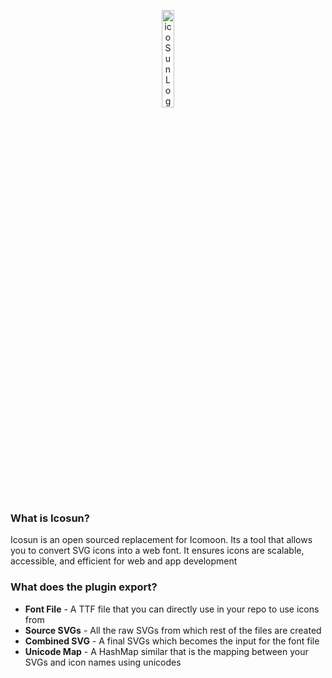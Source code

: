 <p align="center">
<img width="20%" margin="0 auto" alt="icoSunLogo" src="https://github.com/user-attachments/assets/6753973c-1e67-451f-a9a4-a31542401187">
</p>

<h3>What is Icosun?</h3>
<p>Icosun is an open sourced replacement for Icomoon. Its a tool that allows you to convert SVG icons into a web font. It ensures icons are scalable, accessible, and efficient for web and app development</p>

<h3>What does the plugin export?</h3>
<ul>
<li><b>Font File</b> - A TTF file that you can directly use in your repo to use icons from</li>
<li><b>Source SVGs</b> - All the raw SVGs from which rest of the files are created</li>
<li><b>Combined SVG</b> - A final SVGs which becomes the input for the font file</li>
<li><b>Unicode Map</b> - A HashMap similar that is the mapping between your SVGs and icon names using unicodes</li>
</ul>
